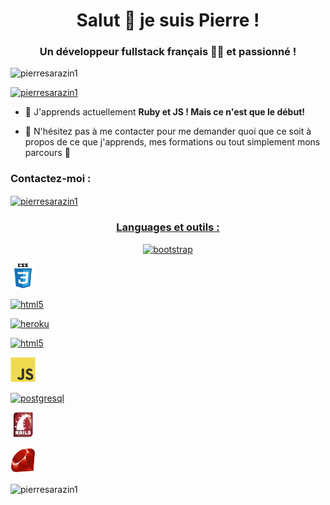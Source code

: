 <h1 align="center">Salut 🚀 je suis Pierre !</h1>
<h3 align="center">Un développeur fullstack français 🥖🧀 et passionné !</h3>

<p align="left"> <img src ="https://komarev.com/ghpvc/?username=pierresarazin1&label=Profile%20views&color=0e75b6&style=flat" alt="pierresarazin1" /> </p>

<p align="left"> <a href="https ://github.com/ryo-ma/github-profile-trophy"><img src="https://github-profile-trophy.vercel.app/?username=pierresarazin1" alt="pierresarazin1" /></a> </p>

- 🔭 J'apprends actuellement **Ruby et JS ! Mais ce n'est que le début!**

- 💬 N'hésitez pas à me contacter pour me demander quoi que ce soit à propos de ce que j'apprends, mes formations ou tout simplement mons parcours 💬



<h3 align="left">Contactez-moi :</h3>
<p align="left">
<a href="https://linkedin.com/in/pierresarazin1" target="blank"><img align ="center" src="https://raw.githubusercontent.com/rahuldkjain/github-profile-readme-generator/master/src/images/icons/Social/linked-in-alt.svg" alt="pierresarazin1" height="30" width="40" />
</p>

<h3 align="center">Languages et outils :</h3>
<p align="center"> 
  <a href="https://getbootstrap.com" target="_blank" rel="noreferrer"> <img src="https://raw.githubusercontent.com/devicons/devicon /master/icons/bootstrap/bootstrap-plain-wordmark.svg" alt="bootstrap" width="40" height="40"/> </a> 
  
  <a href="https://www.w3schools.com /css/" target="_blank" rel="noreferrer"> <img src="https://raw.githubusercontent.com/devicons/devicon/master/icons/css3/css3-original-wordmark.svg" alt= "css3" width="40" height="40"/> </a> 
  
  <a href=" https://www.w3.org/html/" target="_blank" rel="noreferrer"> <img src="https://upload.wikimedia.org/wikipedia/commons/thumb/6/61/HTML5_logo_and_wordmark.svg/1024px-HTML5_logo_and_wordmark.svg.png" alt="html5" width="40" height="40"/> </a>
  
  <a href="https://heroku.com" target="_blank" rel="noreferrer"> <img src="https://www.vectorlogo.zone/logos/heroku/heroku-icon.svg" alt="heroku" width="40" height="40"/> </a> 
  
  <a href=" https://www.w3.org/html/" target="_blank" rel="noreferrer"> <img src="https://upload.wikimedia.org/wikipedia/commons/thumb/6/61/HTML5_logo_and_wordmark.svg/1024px-HTML5_logo_and_wordmark.svg.png" alt="html5" width="40" height="40"/> </a> 
  
  <a href="https://developer.mozilla.org/en-US/docs/Web /JavaScript" target="_blank" rel="noreferrer"> <img src="https://raw.githubusercontent.com/devicons/devicon/master/icons/javascript/javascript-original.svg" alt="javascript" width="40" height="40"/> </a> 
  
  <a href="https://www.postgresql.org" target="_blank" rel="noreferrer"> <img src="https://raw.githubusercontent.com/devicons /devicon/master/icons/postgresql/postgresql-original-wordmark.svg" alt="postgresql" width="40" height="40"/> </a> 
  
  <a href="https://rubyonrails.org " target="_blank" rel="noreferrer"> <img src="https://raw.githubusercontent.com/devicons/devicon/master/icons/rails/rails-original-wordmark.svg" alt="rails" width="40" height="40"/> </a> 
  
  <a href="https://www.ruby-lang.org/en/" target="_blank" rel="noreferrer"> <img src="https://raw.githubusercontent.com/devicons/devicon/master/icons/ruby/ruby-original.svg" alt="ruby" width="40" height="40"/> </a> </p>

<p> <img align="center" src="https://github-readme-stats.vercel.app/api?username=pierresarazin1&show_icons=true&locale=en" alt="pierresarazin1" /></p>

